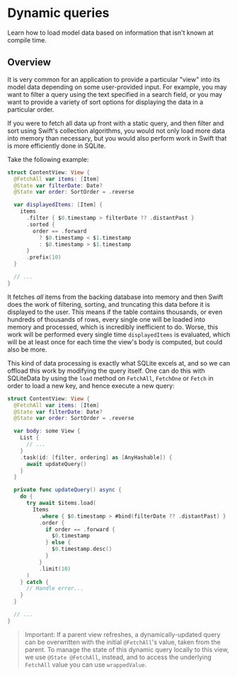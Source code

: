 # Dynamic queries

Learn how to load model data based on information that isn't known at compile time.

## Overview

It is very common for an application to provide a particular "view" into its model data depending on
some user-provided input. For example, you may want to filter a query using the text specified in a
search field, or you may want to provide a variety of sort options for displaying the data in a
particular order.

If you were to fetch all data up front with a static query, and then filter and sort using Swift's
collection algorithms, you would not only load more data into memory than necessary, but you would
also perform work in Swift that is more efficiently done in SQLite.

Take the following example:

```swift
struct ContentView: View {
  @FetchAll var items: [Item]
  @State var filterDate: Date?
  @State var order: SortOrder = .reverse

  var displayedItems: [Item] {
    items
      .filter { $0.timestamp > filterDate ?? .distantPast }
      .sorted {
        order == .forward
          ? $0.timestamp < $1.timestamp
          : $0.timestamp > $1.timestamp
      }
      .prefix(10)
  }

  // ...
}
```

It fetches _all_ items from the backing database into memory and then Swift does the work of
filtering, sorting, and truncating this data before it is displayed to the user. This means if the
table contains thousands, or even hundreds of thousands of rows, every single one will be loaded
into memory and processed, which is incredibly inefficient to do. Worse, this work will be performed
every single time `displayedItems` is evaluated, which will be at least once for each time the
view's body is computed, but could also be more.

This kind of data processing is exactly what SQLite excels at, and so we can offload this work by
modifying the query itself. One can do this with SQLiteData by using the `load` method on
``FetchAll``, ``FetchOne`` or ``Fetch`` in order to load a new key, and hence execute a new query:

```swift
struct ContentView: View {
  @FetchAll var items: [Item]
  @State var filterDate: Date?
  @State var order: SortOrder = .reverse

  var body: some View {
    List {
      // ...
    }
    .task(id: [filter, ordering] as [AnyHashable]) {
      await updateQuery()
    }
  }

  private func updateQuery() async {
    do {
      try await $items.load(
        Items
          .where { $0.timestamp > #bind(filterDate ?? .distantPast) }
          .order {
            if order == .forward {
              $0.timestamp
            } else {
              $0.timestamp.desc()
            }
          }
          .limit(10)
      )
    } catch {
      // Handle error...
    }
  }

  // ...
}
```

> Important: If a parent view refreshes, a dynamically-updated query can be overwritten with the
> initial `@FetchAll`'s value, taken from the parent. To manage the state of this dynamic query
> locally to this view, we use `@State @FetchAll`, instead, and to access the underlying
> `FetchAll` value you can use `wrappedValue`.

